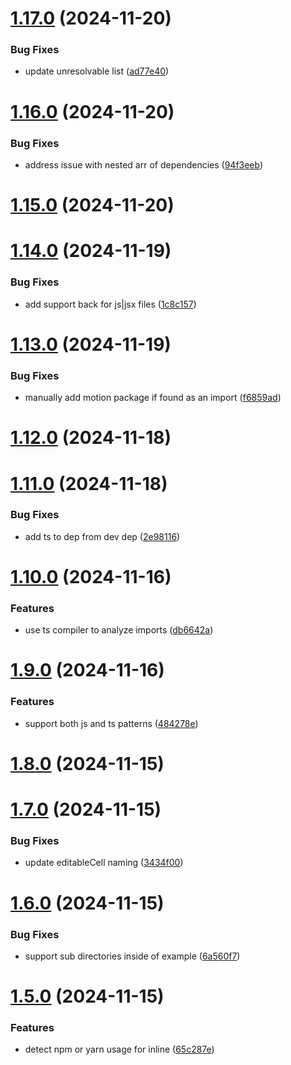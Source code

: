 # [1.17.0](https://github.com/matthewgallo/generate-pattern/compare/v1.16.0...v1.17.0) (2024-11-20)


### Bug Fixes

* update unresolvable list ([ad77e40](https://github.com/matthewgallo/generate-pattern/commit/ad77e40541b189393db69e4bef53602f21e2a393))

# [1.16.0](https://github.com/matthewgallo/generate-pattern/compare/v1.15.0...v1.16.0) (2024-11-20)


### Bug Fixes

* address issue with nested arr of dependencies ([94f3eeb](https://github.com/matthewgallo/generate-pattern/commit/94f3eeb9bc3f0d392da112df66471f601d590b83))

# [1.15.0](https://github.com/matthewgallo/generate-pattern/compare/v1.14.0...v1.15.0) (2024-11-20)

# [1.14.0](https://github.com/matthewgallo/generate-pattern/compare/v1.13.0...v1.14.0) (2024-11-19)


### Bug Fixes

* add support back for js|jsx files ([1c8c157](https://github.com/matthewgallo/generate-pattern/commit/1c8c1577cfb1691c5fdd269db6abfd84a33031a7))

# [1.13.0](https://github.com/matthewgallo/generate-pattern/compare/v1.12.0...v1.13.0) (2024-11-19)


### Bug Fixes

* manually add motion package if found as an import ([f6859ad](https://github.com/matthewgallo/generate-pattern/commit/f6859ade3117e43e5a7385de900a1f2942c13664))

# [1.12.0](https://github.com/matthewgallo/generate-pattern/compare/v1.11.0...v1.12.0) (2024-11-18)

# [1.11.0](https://github.com/matthewgallo/generate-pattern/compare/v1.10.0...v1.11.0) (2024-11-18)


### Bug Fixes

* add ts to dep from dev dep ([2e98116](https://github.com/matthewgallo/generate-pattern/commit/2e98116206df6725f39f99fa568cd2c3e6a601e4))

# [1.10.0](https://github.com/matthewgallo/generate-pattern/compare/v1.9.0...v1.10.0) (2024-11-16)


### Features

* use ts compiler to analyze imports ([db6642a](https://github.com/matthewgallo/generate-pattern/commit/db6642a8fde73ec135bf14cccede7808a4ce069e))

# [1.9.0](https://github.com/matthewgallo/generate-pattern/compare/v1.8.0...v1.9.0) (2024-11-16)


### Features

* support both js and ts patterns ([484278e](https://github.com/matthewgallo/generate-pattern/commit/484278efb9e9df729fe76134f66f22993f630e9c))

# [1.8.0](https://github.com/matthewgallo/generate-pattern/compare/v1.7.0...v1.8.0) (2024-11-15)

# [1.7.0](https://github.com/matthewgallo/generate-pattern/compare/v1.6.0...v1.7.0) (2024-11-15)


### Bug Fixes

* update editableCell naming ([3434f00](https://github.com/matthewgallo/generate-pattern/commit/3434f00e1d6067319f7f6b6f96c1728334ba6b79))

# [1.6.0](https://github.com/matthewgallo/generate-pattern/compare/v1.5.0...v1.6.0) (2024-11-15)


### Bug Fixes

* support sub directories inside of example ([6a560f7](https://github.com/matthewgallo/generate-pattern/commit/6a560f74572527b39b2155860acb63edb2d64154))

# [1.5.0](https://github.com/matthewgallo/generate-pattern/compare/v1.4.0...v1.5.0) (2024-11-15)


### Features

* detect npm or yarn usage for inline ([65c287e](https://github.com/matthewgallo/generate-pattern/commit/65c287e62e8c077cd37cfcdc5543869a49f6b399))
